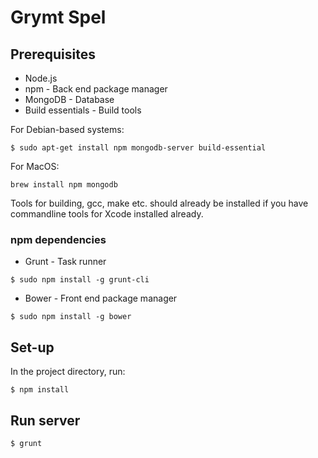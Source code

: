 Grymt Spel
==========

## Prerequisites
* Node.js
* npm - Back end package manager
* MongoDB - Database
* Build essentials - Build tools

For Debian-based systems:
```
$ sudo apt-get install npm mongodb-server build-essential
```

For MacOS:
```
brew install npm mongodb
```
Tools for building, gcc, make etc. should already be installed if you have commandline tools for Xcode installed already.

### npm dependencies
* Grunt - Task runner
```
$ sudo npm install -g grunt-cli
```
* Bower - Front end package manager
```
$ sudo npm install -g bower
```

## Set-up
In the project directory, run:
```
$ npm install
```

## Run server
```
$ grunt
```

